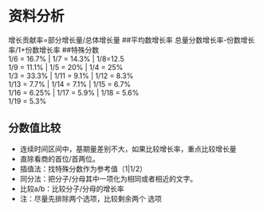 # 资料分析
增长贡献率=部分增长量/总体增长量
##平均数增长率
总量分数增长率-份数增长率/1+份数增长率
##特殊分数
<br>1/6 = 16.7% | 1/7 = 14.3% | 1/8=12.5
<br>1/9 = 11.1% | 1/5 = 20% | 1/4 = 25%
<br> 1/3 = 33.3% | 1/11 = 9.1% | 1/12 = 8.3%
<br> 1/13 = 7.7% | 1/14 = 7.1% | 1/15 = 6.7%
<br> 1/16 = 6.25% | 1/17 = 5.9% | 1/18 = 5.6%
<br> 1/19 = 5.3%

## 分数值比较
- 连续时间区间中，基期量差别不大，如果比较增长率，重点比较增长量
- 直除看商的首位/首两位。
- 插值法：找特殊分数作为参考值（1|1/2）
- 同分法：把分子/分母其中一项化为相同或者相近的文字。
- 比较a/b：比较分子/分母的增长率
- 注：尽量先排除两个选项，比较剩余两个 选项
